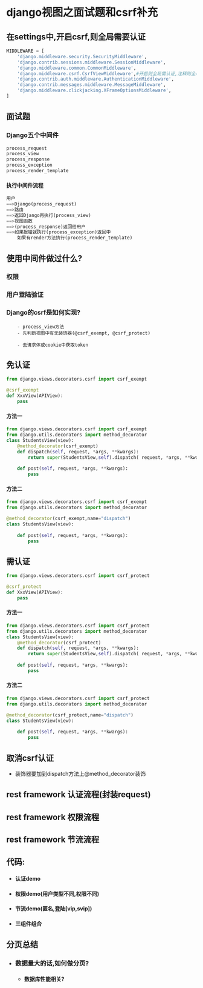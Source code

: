 # django视图之面试题和csrf补充

## 在settings中,开启csrf,则全局需要认证

```python
MIDDLEWARE = [
    'django.middleware.security.SecurityMiddleware',
    'django.contrib.sessions.middleware.SessionMiddleware',
    'django.middleware.common.CommonMiddleware',
    'django.middleware.csrf.CsrfViewMiddleware',#开启则全局需认证,注释则全局免认证
    'django.contrib.auth.middleware.AuthenticationMiddleware',
    'django.contrib.messages.middleware.MessageMiddleware',
    'django.middleware.clickjacking.XFrameOptionsMiddleware',
]
```

## 面试题

### Django五个中间件

```python
process_request
process_view
process_response
process_exception
process_render_template
```

#### 执行中间件流程

```python
用户
==>Django(process_request)
==>路由
==>返回Django再执行(process_view)
==>视图函数
==>(process_response)返回给用户
==>如果报错就执行(process_exception)返回中
	如果有render方法执行(process_render_template)
```

## 使用中间件做过什么?

### 	权限

### 	用户登陆验证

### 	Django的csrf是如何实现?

		- process_view方法
		- 先判断视图中有无装饰器(@csrf_exempt, @csrf_protect)
	
		- 去请求体或cookie中获取token



## 免认证

```python
from django.views.decorators.csrf import csrf_exempt

@csrf_exempt
def XxxView(APIView):
    pass
```

#### 方法一

```python
from django.views.decorators.csrf import csrf_exempt
from django.utils.decorators import method_decorator
class StudentsView(view):
    @method_decorator(csrf_exempt)
    def dispatch(self, request, *args, **kwargs):
        return super(StudentsView,self).dispatch( request, *args, **kwargs)
    
    def post(self, request, *args, **kwargs):
        pass
```

#### 方法二

```python
from django.views.decorators.csrf import csrf_exempt
from django.utils.decorators import method_decorator

@method_decorator(csrf_exempt,name="dispatch")
class StudentsView(view):
    
    def post(self, request, *args, **kwargs):
        pass
```





## 需认证

```python
from django.views.decorators.csrf import csrf_protect

@csrf_protect
def XxxView(APIView):
    pass
```

#### 方法一

```python
from django.views.decorators.csrf import csrf_protect
from django.utils.decorators import method_decorator
class StudentsView(view):
    @method_decorator(csrf_protect)
    def dispatch(self, request, *args, **kwargs):
        return super(StudentsView,self).dispatch( request, *args, **kwargs)
    
    def post(self, request, *args, **kwargs):
        pass
```

#### 方法二

```python
from django.views.decorators.csrf import csrf_protect
from django.utils.decorators import method_decorator

@method_decorator(csrf_protect,name="dispatch")
class StudentsView(view):
    
    def post(self, request, *args, **kwargs):
        pass
```

## 取消csrf认证

- 装饰器要加到dispatch方法上@method_decorator装饰

## rest framework 认证流程(封装request)



## rest framework 权限流程



## rest framework 节流流程



## 代码:

- #### 认证demo

- #### 权限demo(用户类型不同,权限不同)

- #### 节流demo(匿名,登陆[vip,svip])

- #### 三组件组合

## 分页总结

- ### 数据量大的话,如何做分页?

  - #### 数据库性能相关?
